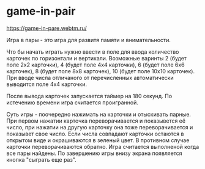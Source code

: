 # game-in-pair

https://game-in-pare.webtm.ru/

Игра в пары - это игра для развитя памяти и внимательности.

Что бы начать играть нужно ввести в поле для ввода количество карточек по горизонтали и вертикали. Возможные варинты 2 (будет поле 2х2 карточки), 4 (будет поле 4х4 карточки), 6 (будет поле 6х6 карточек), 8 (будет поле 8х8 карточек), 10 (будет поле 10х10 карточек). При вводе числа отличаного от перечисленных автоматически выводится поле 4х4 карточки.

После вывода карточек запускается таймер на 180 секунд. По истечению времени игра считается проигранной.

Суть игры - поочередно нажимать на карточки и отыскивать парные. При первом нажатии карточка переворачивается и показывется её число, при нажатии на другую карточку она тоже переворачивается и показывет свое число. Если числа совпадают карточки остаются в открытом виде и окрашиваются в зеленый цвет. В противном случае карточки переворачиваются обратно. Игра считается выполненой когда все пары найдены. По завершению игры внизу экрана появляется кнопка "сыграть еще раз".
